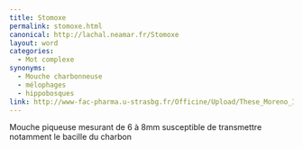 ```yaml
---
title: Stomoxe
permalink: stomoxe.html
canonical: http://lachal.neamar.fr/Stomoxe
layout: word
categories:
  - Mot complexe
synonyms:
  - Mouche charbonneuse
  - mélophages
  - hippobosques
link: http://www-fac-pharma.u-strasbg.fr/Officine/Upload/These_Moreno_Insectes/dipteres/stomox.htm
---
```


Mouche piqueuse mesurant de 6 à 8mm susceptible de transmettre notamment le bacille du charbon

